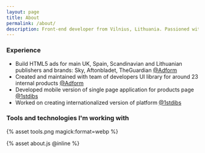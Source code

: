 ```yaml
---
layout: page
title: About
permalink: /about/
description: Front-end developer from Vilnius, Lithuania. Passioned with clean code and pure functions which solves issue and problems.
---
```


<!-- ### Start of web development

I started coding on my second year of bachelor studies in Vilnius University. It were small projects for local business, usually I was creating design and develop project on wordpress. It was good experience because I was responsible almost for everything — dealing with client, creating/collecting assets, meeting marketing goals and deliver product.

### Online advertising and UX

By the end of the studies I started working in <a href="https://adform.com">Adform</a> (danish online advertising company). During my first year in adform I was creating online HTML5 ads for mobile/desktop, I crafted ads for main European publishers such as SKY, Aftonbladet and TheGuardian.

The next year I started working in UX team in the same company, our team was chalenged to create consistent and maintainable user interface among 20 products and always keep it up to date. During that time our team implemented style guide driven development methodology which utilized our UI library.

### Single page application development

In spring 2017 I joined 1stdibs team in Vilnius, where I work now. At 1stdibs by now I had pleasure working on mobile web version of platform and implementing localization.
-->

### Experience

- Build HTML5 ads for main UK, Spain, Scandinavian and Lithuanian publishers and brands: Sky, Aftonbladet, TheGuardian <a href="https://adform.com">@Adform</a>
- Created and maintained with team of developers UI library for around 23 internal products <a href="https://adform.com">@Adform</a>
- Developed mobile version of single page application for products page <a href="https://1stdibs.com">@1stdibs</a>
- Worked on creating internationalized version of platform <a href="https://1stdibs.com">@1stdibs</a>

### Tools and technologies I'm working with

{% asset tools.png magick:format=webp %}

<!-- <table>
    <tr>
        <td>React</td>
    </tr>
    <tr>
        <td>Relay</td>
    </tr>
    <tr>
        <td>GraphQL</td>
    </tr>
    <tr>
        <td>NodeJS</td>
    </tr>
    <tr>
        <td>Express</td>
    </tr>
    <tr>
        <td>Webpack</td>
    </tr>
</table> -->

<div id="root"></div>
{% asset about.js @inline %}
